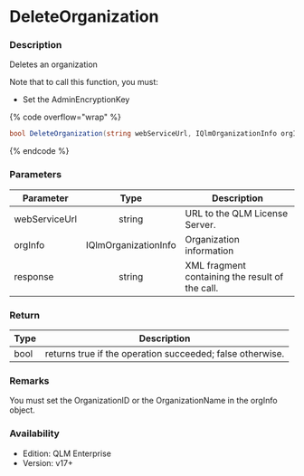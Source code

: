 # DeleteOrganization

### Description

Deletes an organization

Note that to call this function, you must:

* Set the AdminEncryptionKey

{% code overflow="wrap" %}
```csharp
bool DeleteOrganization(string webServiceUrl, IQlmOrganizationInfo orgInfo, out string response)
```
{% endcode %}

### Parameters

| Parameter     |         Type         | Description                                     |
| ------------- | :------------------: | ----------------------------------------------- |
| webServiceUrl |        string        | URL to the QLM License Server.                  |
| orgInfo       | IQlmOrganizationInfo | Organization information                        |
| response      |        string        | XML fragment containing the result of the call. |

### Return

| Type | Description                                               |
| ---- | --------------------------------------------------------- |
| bool | returns true if the operation succeeded; false otherwise. |

### Remarks

You must set the OrganizationID or the OrganizationName in the orgInfo object.

### Availability

* Edition: QLM Enterprise
* Version: v17+
